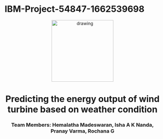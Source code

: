 # IBM-Project-54847-1662539698

<div align="center">
  <img src="https://upload.wikimedia.org/wikipedia/commons/5/51/IBM_logo.svg"  align="center" alt="drawing" width="200" />
  <br/>
   <h1>Predicting the energy output of wind turbine based on weather condition</h1>
   <h3>Team Members: Hemalatha Madeswaran, Isha A K Nanda, Pranay Varma, Rochana G </h3>
</div>
